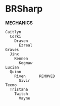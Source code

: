 BRSharp
=======
<b>MECHANICS</b>
    
    Caitlyn
      Corki
        Draven
          Ezreal
    Graves
      Jinx
        Kennen
          Kogmaw
    Lucian
      Quinn
        Riven      REMOVED
          Sivir
    Teemo
      Tristana
        Twitch
          Vayne
